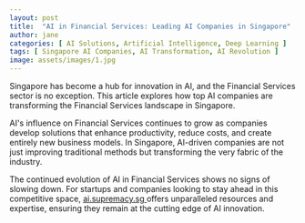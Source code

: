 ```yaml
---
layout: post
title:  "AI in Financial Services: Leading AI Companies in Singapore"
author: jane
categories: [ AI Solutions, Artificial Intelligence, Deep Learning ]
tags: [ Singapore AI Companies, AI Transformation, AI Revolution ]
image: assets/images/1.jpg
---
```


Singapore has become a hub for innovation in AI, and the Financial Services sector is no exception. This article explores how top AI companies are transforming the Financial Services landscape in Singapore.

AI's influence on Financial Services continues to grow as companies develop solutions that enhance productivity, reduce costs, and create entirely new business models. In Singapore, AI-driven companies are not just improving traditional methods but transforming the very fabric of the industry.

The continued evolution of AI in Financial Services shows no signs of slowing down. For startups and companies looking to stay ahead in this competitive space, <a href="https://ai.supremacy.sg" target="_blank"> ai.supremacy.sg </a> offers unparalleled resources and expertise, ensuring they remain at the cutting edge of AI innovation.
